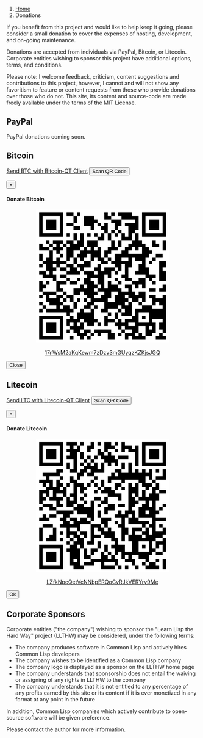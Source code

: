 <ol class="breadcrumb">
  <li><a href="/">Home</a></li>
  <li class="active">Donations</li>
</ol>

<p class="lead">
If you benefit from this project and would like to help keep it going, please consider a small donation to cover the expenses of hosting, development, and on-going maintenance.
</p>

Donations are accepted from individuals via PayPal, Bitcoin, or Litecoin.  Corporate entities wishing to sponsor this project have additional options, terms, and conditions.

Please note: I welcome feedback, criticism, content suggestions and contributions to this project, however, I cannot and will not show any favoritism to feature or content requests from those who provide donations over those who do not.  This site, its content and source-code are made freely available under the terms of the MIT License.

## PayPal

PayPal donations coming soon.

## Bitcoin

<a class="btn btn-info" href="bitcoin:17nWsM2aKqKewm7zDzv3mGUyqzKZKjsJGQ"><i class="fa fa-external-link-square"></i> Send BTC with Bitcoin-QT Client</a>
<button class="btn btn-primary" data-toggle="modal" data-target="#btcModal">
  <i class="fa fa-qrcode"></i> Scan QR Code
</button>

<!-- Modal -->
<div class="modal fade" id="btcModal" tabindex="-1" role="dialog" aria-labelledby="btcModalLabel" aria-hidden="true">
  <div class="modal-dialog">
    <div class="modal-content">
      <div class="modal-header">
        <button type="button" class="close" data-dismiss="modal" aria-hidden="true">&times;</button>
        <h4 class="modal-title" id="btcModalLabel">Donate Bitcoin</h4>
      </div>
      <div class="modal-body">
        <p align="center">
          <img src="/static/img/btcqr.png" class="img-responsive img-thumbnail" />
        </p>
        <p align="center">
          <a href="bitcoin:17nWsM2aKqKewm7zDzv3mGUyqzKZKjsJGQ">17nWsM2aKqKewm7zDzv3mGUyqzKZKjsJGQ</a>
        </p>
      </div>
      <div class="modal-footer">
        <button type="button" class="btn btn-primary" data-dismiss="modal">Close</button>
      </div>
    </div>
  </div>
</div>

## Litecoin

<a class="btn btn-info" href="litecoin:LZfkNpcQetVcNNbpERQoCvRJkVERYry9Me"><i class="fa fa-external-link-square"></i> Send LTC with Litecoin-QT Client</a>
<button class="btn btn-primary" data-toggle="modal" data-target="#ltcModal">
  <i class="fa fa-qrcode"></i> Scan QR Code
</button>

<!-- Modal -->
<div class="modal fade" id="ltcModal" tabindex="-1" role="dialog" aria-labelledby="ltcModalLabel" aria-hidden="true">
  <div class="modal-dialog">
    <div class="modal-content">
      <div class="modal-header">
        <button type="button" class="close" data-dismiss="modal" aria-hidden="true">&times;</button>
        <h4 class="modal-title" id="btcModalLabel">Donate Litecoin</h4>
      </div>
      <div class="modal-body">
        <p align="center">
          <img src="/static/img/ltcqr.png" class="img-responsive img-thumbnail" />
        </p>
        <p align="center">
          <a href="litecoin:LZfkNpcQetVcNNbpERQoCvRJkVERYry9Me">LZfkNpcQetVcNNbpERQoCvRJkVERYry9Me</a>
        </p>
      </div>
      <div class="modal-footer">
        <button type="button" class="btn btn-primary" data-dismiss="modal">Ok</button>
      </div>
    </div>
  </div>
</div>

## Corporate Sponsors

Corporate entities ("the company") wishing to sponsor the "Learn Lisp the Hard Way" project (LLTHW) may be considered, under the following terms:

* The company produces software in Common Lisp and actively hires Common Lisp developers
* The company wishes to be identified as a Common Lisp company
* The company logo is displayed as a sponsor on the LLTHW home page
* The company understands that sponsorship does not entail the waiving or assigning of any rights in LLTHW to the company
* The company understands that it is not entitled to any percentage of any profits earned by this site or its content if it is ever monetized in any format at any point in the future

In addition, Common Lisp companies which actively contribute to open-source software will be given preference.

Please contact the author for more information.
